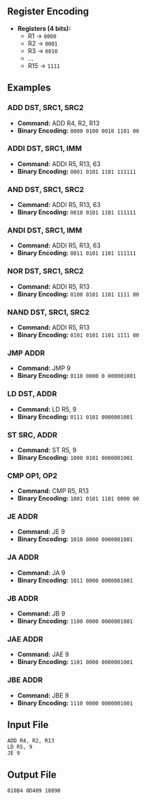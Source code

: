 ## Register Encoding
- **Registers (4 bits):**
  - R1 -> `0000`
  - R2 -> `0001`
  - R3 -> `0010`
  - ...
  - R15 -> `1111`

## Examples
### ADD DST, SRC1, SRC2
- **Command:** ADD R4, R2, R13
- **Binary Encoding:** `0000 0100 0010 1101 00`

### ADDI DST, SRC1, IMM
- **Command:** ADDI R5, R13, 63
- **Binary Encoding:** `0001 0101 1101 111111`

### AND DST, SRC1, SRC2
- **Command:** ADDI R5, R13, 63
- **Binary Encoding:** `0010 0101 1101 111111`

### ANDI DST, SRC1, IMM
- **Command:** ADDI R5, R13, 63
- **Binary Encoding:** `0011 0101 1101 111111`

### NOR DST, SRC1, SRC2
- **Command:** ADDI R5, R13
- **Binary Encoding:** `0100 0101 1101 1111 00`

### NAND DST, SRC1, SRC2
- **Command:** ADDI R5, R13
- **Binary Encoding:** `0101 0101 1101 1111 00`

### JMP ADDR
- **Command:** JMP 9
- **Binary Encoding:** `0110 0000 0 000001001`

### LD DST, ADDR
- **Command:** LD R5, 9
- **Binary Encoding:** `0111 0101 0000001001`

### ST SRC, ADDR
- **Command:** ST R5, 9
- **Binary Encoding:** `1000 0101 0000001001`

### CMP OP1, OP2
- **Command:** CMP R5, R13
- **Binary Encoding:** `1001 0101 1101 0000 00`

### JE ADDR
- **Command:** JE 9
- **Binary Encoding:** `1010 0000 0000001001`

### JA ADDR
- **Command:** JA 9
- **Binary Encoding:** `1011 0000 0000001001`

### JB ADDR
- **Command:** JB 9
- **Binary Encoding:** `1100 0000 0000001001`

### JAE ADDR
- **Command:** JAE 9
- **Binary Encoding:** `1101 0000 0000001001`

### JBE ADDR
- **Command:** JBE 9
- **Binary Encoding:** `1110 0000 0000001001`

## Input File
```plaintext
ADD R4, R2, R13
LD R5, 9
JE 9
```

## Output File
```plaintext
010B4 0D409 18090
```
